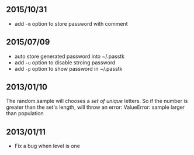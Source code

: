## 2015/10/31

* add `-m` option to store password with comment


## 2015/07/09

* auto store generated password into ~/.passtk
* add `-u` option to disable stroing password
* add `-p` option to show password in ~/.passtk


## 2013/01/10

The random.sample will chooses a *set of unique* letters.
So if the number is greater than the set's length, will throw an error:
ValueError: sample larger than population


## 2013/01/11

* Fix a bug when level is one
